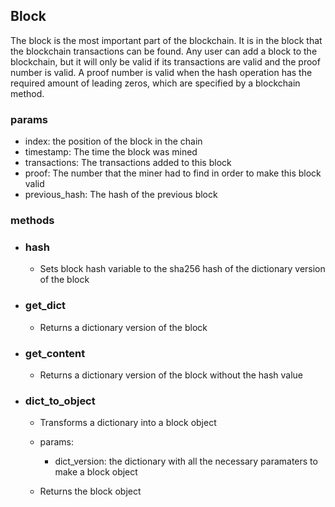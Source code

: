 ## Block

The block is the most important part of the blockchain. It is in the block that the blockchain transactions can be found. Any user can add a block to the blockchain, but it will only be valid if its transactions are valid and the proof number is valid. A proof number is valid when the hash operation has the required amount of leading zeros, which are specified by a blockchain method.

### params
* index: the position of the block in the chain
* timestamp: The time the block was mined
* transactions: The transactions added to this block
* proof: The number that the miner had to find in order to make this block valid
* previous_hash: The hash of the previous block

### methods
* ### hash
    * Sets block hash variable to the sha256 hash of the dictionary version of the block

* ### get_dict
    * Returns a dictionary version of the block

* ### get_content
    * Returns a dictionary version of the block without the hash value

* ### dict_to_object
    * Transforms a dictionary into a block object

    * params:
        * dict_version: the dictionary with all the necessary paramaters to make a block object

    * Returns the block object